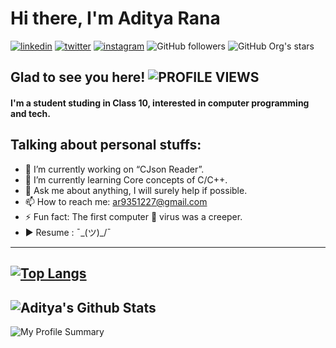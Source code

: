 # Hi there, I'm **Aditya Rana**

[![linkedin](https://img.shields.io/badge/linkedin-0A66C2?style=flat&logo=linkedin&logoColor=white)](https://www.linkedin.com/in/aditya-rana-ba9ab1233)
[![twitter](https://img.shields.io/badge/twitter-1DA1F2?style=flat&logo=twitter&logoColor=white)](https://twitter.com/AdityaRa_na?t=7mBIKG533fqT7t3qockHvQ&s=09)
[![instagram](https://img.shields.io/badge/Instagram-%23E4405F?style=flat&logo=instagram&logoColor=white)](https://instagram.com/im.aditya7._?igshid=ZDdkNTZiNTM=)
![GitHub followers](https://img.shields.io/github/followers/Aditya-creator-bot?style=social)
![GitHub Org's stars](https://img.shields.io/github/stars/Aditya-creator-bot?style=social)

## Glad to see you here! ![PROFILE VIEWS](https://komarev.com/ghpvc/?username=aditya-creator-bot&color=blue&style=flat)

#### I'm a student studing in Class 10, interested in computer programming and tech.

## Talking about personal stuffs:
- 🔭 I’m currently working on “CJson Reader”.
- 🌱 I’m currently learning Core concepts of C/C++.
- 💬 Ask me about anything, I will surely help if possible.
- 📫 How to reach me: ar9351227@gmail.com
- ⚡ Fun fact: The first computer 🐾 virus was a creeper.
- ▶️ Resume : ¯\_(ツ)_/¯

---
[![Top Langs](https://github-readme-stats.vercel.app/api/top-langs/?username=aditya-creator-bot&layout=compact)](https://github.com/aditya-creator-bot/github-readme-stats)
---
![Aditya's Github Stats](https://github-readme-stats.vercel.app/api?username=aditya-creator-bot&show_icons=true&theme=tokyonight)
---
![My Profile Summary](http://github-profile-summary-cards.vercel.app/api/cards/profile-details?username=Aditya-creator-bot&theme=github_dark)
